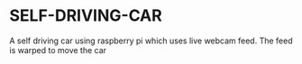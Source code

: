 # SELF-DRIVING-CAR
A self driving car using raspberry pi which uses live webcam feed. The feed is warped to move the car
